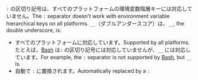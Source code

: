 <span data-ttu-id="2d81f-101">`:` の区切り記号は、すべてのプラットフォームの環境変数階層キーには対応していません。</span><span class="sxs-lookup"><span data-stu-id="2d81f-101">The `:` separator doesn't work with environment variable hierarchical keys on all platforms.</span></span> <span data-ttu-id="2d81f-102">`__`（ダブルアンダースコア）は、</span><span class="sxs-lookup"><span data-stu-id="2d81f-102">`__`, the double underscore, is:</span></span>

* <span data-ttu-id="2d81f-103">すべてのプラットフォームに対応しています。</span><span class="sxs-lookup"><span data-stu-id="2d81f-103">Supported by all platforms.</span></span> <span data-ttu-id="2d81f-104">たとえば、[Bash](https://linuxhint.com/bash-environment-variables/) は`:` の区切り記号には対応していませんが、`__` には対応しています。</span><span class="sxs-lookup"><span data-stu-id="2d81f-104">For example, the `:` separator is not supported by [Bash](https://linuxhint.com/bash-environment-variables/), but `__` is.</span></span>
* <span data-ttu-id="2d81f-105">自動で `:` に置換されます。</span><span class="sxs-lookup"><span data-stu-id="2d81f-105">Automatically replaced by a `:`</span></span>